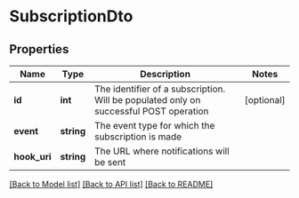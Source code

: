 # SubscriptionDto

## Properties
Name | Type | Description | Notes
------------ | ------------- | ------------- | -------------
**id** | **int** | The identifier of a subscription. Will be populated only on successful POST operation | [optional] 
**event** | **string** | The event type for which the subscription is made | 
**hook_uri** | **string** | The URL where notifications will be sent | 

[[Back to Model list]](../README.md#documentation-for-models) [[Back to API list]](../README.md#documentation-for-api-endpoints) [[Back to README]](../README.md)


